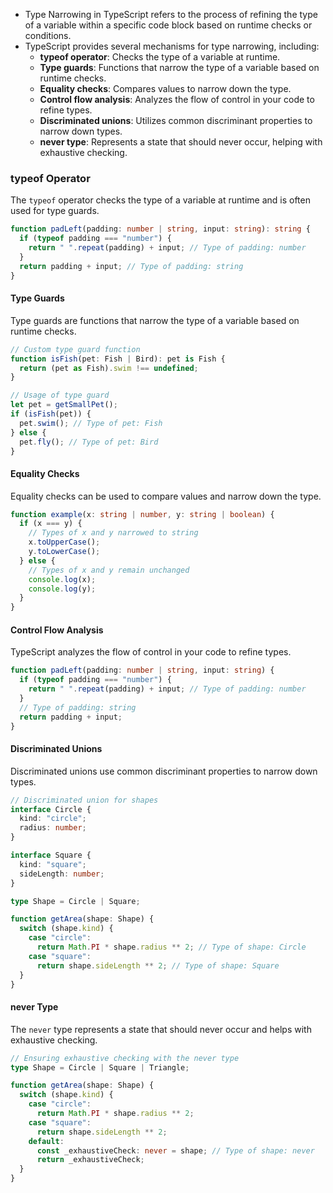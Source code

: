- Type Narrowing in TypeScript refers to the process of refining the type of a variable within a specific code block based on runtime checks or conditions. 
- TypeScript provides several mechanisms for type narrowing, including:
	- **typeof operator**: Checks the type of a variable at runtime.
	- **Type guards**: Functions that narrow the type of a variable based on runtime checks.
	- **Equality checks**: Compares values to narrow down the type.
	- **Control flow analysis**: Analyzes the flow of control in your code to refine types.
	- **Discriminated unions**: Utilizes common discriminant properties to narrow down types.
	- **never type**: Represents a state that should never occur, helping with exhaustive checking.
### typeof Operator

The `typeof` operator checks the type of a variable at runtime and is often used for type guards.

```typescript
function padLeft(padding: number | string, input: string): string {
  if (typeof padding === "number") {
    return " ".repeat(padding) + input; // Type of padding: number
  }
  return padding + input; // Type of padding: string
}
```
#### Type Guards

Type guards are functions that narrow the type of a variable based on runtime checks.

```typescript
// Custom type guard function
function isFish(pet: Fish | Bird): pet is Fish {
  return (pet as Fish).swim !== undefined;
}

// Usage of type guard
let pet = getSmallPet();
if (isFish(pet)) {
  pet.swim(); // Type of pet: Fish
} else {
  pet.fly(); // Type of pet: Bird
}
```
#### Equality Checks

Equality checks can be used to compare values and narrow down the type.

```typescript
function example(x: string | number, y: string | boolean) {
  if (x === y) {
    // Types of x and y narrowed to string
    x.toUpperCase();
    y.toLowerCase();
  } else {
    // Types of x and y remain unchanged
    console.log(x);
    console.log(y);
  }
}
```
#### Control Flow Analysis

TypeScript analyzes the flow of control in your code to refine types.

```typescript
function padLeft(padding: number | string, input: string) {
  if (typeof padding === "number") {
    return " ".repeat(padding) + input; // Type of padding: number
  }
  // Type of padding: string
  return padding + input;
}
```
#### Discriminated Unions

Discriminated unions use common discriminant properties to narrow down types.

```typescript
// Discriminated union for shapes
interface Circle {
  kind: "circle";
  radius: number;
}

interface Square {
  kind: "square";
  sideLength: number;
}

type Shape = Circle | Square;

function getArea(shape: Shape) {
  switch (shape.kind) {
    case "circle":
      return Math.PI * shape.radius ** 2; // Type of shape: Circle
    case "square":
      return shape.sideLength ** 2; // Type of shape: Square
  }
}
```
#### never Type

The `never` type represents a state that should never occur and helps with exhaustive checking.

```typescript
// Ensuring exhaustive checking with the never type
type Shape = Circle | Square | Triangle;

function getArea(shape: Shape) {
  switch (shape.kind) {
    case "circle":
      return Math.PI * shape.radius ** 2;
    case "square":
      return shape.sideLength ** 2;
    default:
      const _exhaustiveCheck: never = shape; // Type of shape: never
      return _exhaustiveCheck;
  }
}
```
